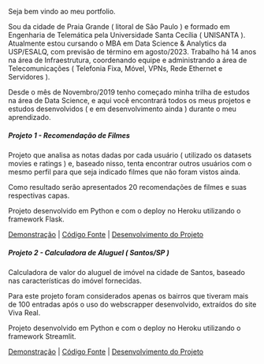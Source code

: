 Seja bem vindo ao meu portfolio.

Sou da cidade de Praia Grande ( litoral de São Paulo ) e formado em Engenharia de Telemática pela Universidade Santa Cecília ( UNISANTA ). 
Atualmente estou cursando o MBA em Data Science & Analytics da USP/ESALQ, com previsão de término em agosto/2023.
Trabalho há 14 anos na área de Infraestrutura, coordenando equipe e administrando a área de Telecomunicações ( Telefonia Fixa, Móvel, VPNs, Rede Ethernet e Servidores ).

Desde o mês de Novembro/2019 tenho começado minha trilha de estudos na área de Data Science, e aqui você encontrará todos os meus projetos e estudos desenvolvidos ( e em desenvolvimento ainda ) durante o meu aprendizado.

##### Projeto 1 - Recomendação de Filmes

Projeto que analisa as notas dadas por cada usuário ( utilizado os datasets movies e ratings ) e, baseado nisso, tenta encontrar outros usuários com o mesmo perfil para que seja indicado filmes que não foram vistos ainda.

Como resultado serão apresentados 20 recomendações de filmes e suas respectivas capas.

Projeto desenvolvido em Python e com o deploy no Heroku utilizando o framework Flask.

[Demonstração](https://roger-recosystem.herokuapp.com/) | [Código Fonte](https://github.com/rogermyr/Recomendacao-Deploy) | [Desenvolvimento do Projeto](https://github.com/rogermyr/Recomendacao/blob/master/Movie%20Recommender%20System.ipynb)

##### Projeto 2 - Calculadora de Aluguel ( Santos/SP )

Calculadora de valor do aluguel de imóvel na cidade de Santos, baseado nas características do imóvel fornecidas.

Para este projeto foram considerados apenas os bairros que tiveram mais de 100 entradas após o uso do webscrapper desenvolvido, extraídos do site Viva Real.

Projeto desenvolvido em Python e com o deploy no Heroku utilizando o framework Streamlit.

[Demonstração](https://aluguel-santos.herokuapp.com/) | [Código Fonte](https://github.com/rogermyr/aluguel_santos) | [Desenvolvimento do Projeto](https://github.com/rogermyr/aluguel_santos/blob/master/Desenvolvimento/Aluguel%20-%20Santos.ipynb)


